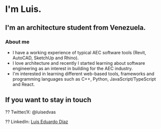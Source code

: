 # I'm Luis.
## I'm an architecture student from Venezuela.

### About me

- I have a working experience of typical AEC software tools (Revit, AutoCAD, SketchUp and Rhino).
- I love architecture and recently I started learning about software engineering as an interest in building for the AEC industry.
- I'm interested in learning different web-based tools, frameworks and programming languages such as C++, Python, JavaScript/TypeScript and React.

## If you want to stay in touch
?? Twitter/X: @luisedvas

?? LinkedIn: [Luis Eduardo Díaz](https://www.linkedin.com/in/luisediazv/)

<!---
luisediazv/luisediazv is a ✨ special ✨ repository because its `README.md` (this file) appears on your GitHub profile.
You can click the Preview link to take a look at your changes.
--->
